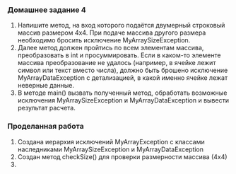 ### Домашнее задание 4
1. Напишите метод, на вход которого подаётся двумерный строковый массив размером 4х4. При
подаче массива другого размера необходимо бросить исключение MyArraySizeException.
2. Далее метод должен пройтись по всем элементам массива, преобразовать в int и
просуммировать. Если в каком-то элементе массива преобразование не удалось (например, в
ячейке лежит символ или текст вместо числа), должно быть брошено исключение
MyArrayDataException с детализацией, в какой именно ячейке лежат неверные данные.
3. В методе main() вызвать полученный метод, обработать возможные исключения
MyArraySizeException и MyArrayDataException и вывести результат расчета.

### Проделанная работа
1. Создана иерархия исключений MyArrayException с классами наследниками MyArraySizeException и MyArrayDataException
2. Создан метод checkSize() для проверки размерности массива (4х4)
3. 